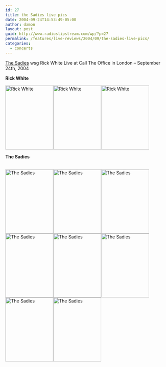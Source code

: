 ```yaml
---
id: 27
title: the Sadies live pics
date: 2004-09-24T14:53:49-05:00
author: damon
layout: post
guid: http://www.radioslipstream.com/wp/?p=27
permalink: /features/live-reviews/2004/09/the-sadies-live-pics/
categories:
  - concerts
---
```

<a href="http://www.thesadies.net/">The Sadies</a> wsg Rick White Live at Call The Office in London – September 24th, 2004</p> 

<p>
  <strong>Rick White</strong>
</p>

<p>
  <a href="/pics/sadies/large/01.jpg"><img src="/pics/sadies/01.jpg" width="150" height="200" alt="Rick White" border="0" /></a><a href="/pics/sadies/large/02.jpg"><img src="/pics/sadies/02.jpg" width="150" height="200" alt="Rick White" border="0" /></a><a href="/pics/sadies/large/03.jpg"><img src="/pics/sadies/03.jpg" width="150" height="200" alt="Rick White" border="0" /></a>
</p>

<p>
  <strong>The Sadies</strong>
</p>

<p>
  <br /> <a href="/pics/sadies/large/04.jpg"><img src="/pics/sadies/04.jpg" width="150" height="200" alt="The Sadies" border="0" /></a><a href="/pics/sadies/large/05.jpg"><img src="/pics/sadies/05.jpg" width="150" height="200" alt="The Sadies" border="0" /></a><a href="/pics/sadies/large/06.jpg"><img src="/pics/sadies/06.jpg" width="150" height="200" alt="The Sadies" border="0" /></a><a href="/pics/sadies/large/07.jpg"><img src="/pics/sadies/07.jpg" width="150" height="200" alt="The Sadies" border="0" /></a><a href="/pics/sadies/large/09.jpg"><img src="/pics/sadies/09.jpg" width="150" height="200" alt="The Sadies" border="0" /></a><a href="/pics/sadies/large/10.jpg"><img src="/pics/sadies/10.jpg" width="150" height="200" alt="The Sadies" border="0" /></a><a href="/pics/sadies/large/11.jpg"><img src="/pics/sadies/11.jpg" width="150" height="200" alt="The Sadies" border="0" /></a><a href="/pics/sadies/large/12.jpg"><img src="/pics/sadies/12.jpg" width="150" height="200" alt="The Sadies" border="0" /></a><a href="/pics/</a><br /> </a>
</p>